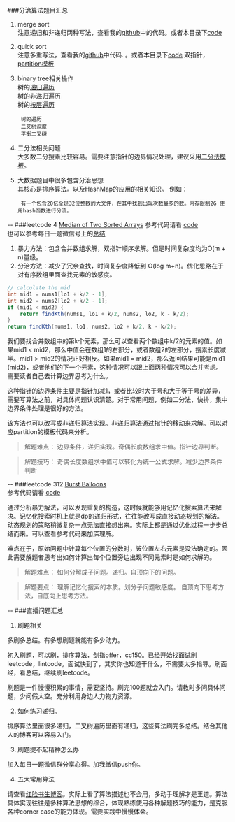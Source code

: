 ###分治算法题目汇总
1. merge sort 		
	    注意递归和非递归两种写法，查看我的[github](https://github.com/XingxingHuang/Code_Practice/tree/master/sort)中的代码。或者本目录下[code](./code)
	
2. quick sort		
		注意多重写法，查看我的[github](https://github.com/XingxingHuang/Code_Practice/tree/master/sort)中代码.	。或者本目录下[code](./code)
		双指针，[partition模板](./code/partition.java)
		
3. binary tree相关操作		
   		树的[递归遍历](./code/Tree_7_02_print.java)	
		树的[非递归遍历](./code/Tree_7_03_noRecursive.java)	
		树的[按层遍历](./code/Tree_7_03_noRecursive.java)	
		   		
		树的遍历	
		二叉树深度	
		平衡二叉树		
	
4. 二分法相关问题			
		大多数二分搜素比较容易。需要注意指针的边界情况处理，建议采用[二分法模板](./code/BinarySearch.java)。
		
5. 大数据题目中很多包含分治思想		
		其核心是排序算法。以及HashMap的应用的相关知识。
		例如：
		
		有一个包含20亿全是32位整数的大文件，在其中找到出现次数最多的数。内存限制2G 使用hash函数进行分流。
		
--
###leetcode 4 [Median of Two Sorted Arrays](https://leetcode.com/problems/median-of-two-sorted-arrays/#/description)
参考代码请看 [code](./code/4_Median_Two_Sorted_Arrays.java)	
也可以参考每日一题微信号上的[总结](./[每日一题]4.pdf)

1. 暴力方法：包含合并数组求解，双指针顺序求解。但是时间复杂度均为O(m + n)量级。	
2. 分治方法：减少了冗余查找，时间复杂度降低到 O(log m+n)。优化思路在于对有序数组里面查找元素的敏感度。

```java
// calculate the mid
int mid1 = nums1[lo1 + k/2 - 1];
int mid2 = nums2[lo2 + k/2 - 1];
if (mid1 < mid2) {
    return findKth(nums1, lo1 + k/2, nums2, lo2, k - k/2);
} 
return findKth(nums1, lo1, nums2, lo2 + k/2, k - k/2);
```
我们要找合并数组中的第k个元素，那么可以查看两个数组中k/2的元素的值。如果mid1 < mid2，那么中值会在数组1的右部分，或者数组2的左部分，搜索长度减半。mid1 > mid2的情况正好相反。如果mid1 = mid2，那么返回结果可能是mid1 (mid2)，或者他们的下一个元素，这种情况可以跟上面两种情况可以合并考虑。需要读者自己去计算边界思考为什么。

这种指针的边界条件主要是指针加减1，或者比较时大于号和大于等于号的差异，需要写算法之前，对具体问题认识清楚。对于常用问题，例如二分法，快排，集中边界条件处理是很好的方法。

该方法也可以改写成非递归算法实现。非递归算法通过指针的移动来求解。可以对应partition的模板代码来分析。

> 解题难点：	
> 边界条件，递归实现。奇偶长度数组求中值。指针边界判断。

> 解题技巧：
> 奇偶长度数组求中值可以转化为统一公式求解。减少边界条件判断

--
###leetcode 312 [Burst Balloons](https://leetcode.com/problems/burst-balloons/#/description)	
参考代码请看 [code](./code/312_Burst_Balloons.java)

通过分析暴力解法，可以发现重复的构造，这时候就能够用记忆化搜索算法来解决。记忆化搜索时机上就是dp的递归形式，往往能改写成直接动态规划的解法。动态规划的策略稍微复杂一点无法直接想出来。实际上都是通过优化过程一步步总结而来。可以查看参考代码来加深理解。

难点在于，原始问题中计算每个位置的分数时，该位置左右元素是没法确定的。因此需要解题者思考出如何计算出每个位置旁边出现不同元素时是如何求解的。

> 解题难点：	
> 如何分解成子问题。递归。自顶向下的问题。	

> 解题要点：
> 理解记忆化搜索的本质。划分子问题敏感度。
> 自顶向下思考方法，自底向上思考方法。

--
###直播问题汇总
1. 刷题相关		
 
多刷多总结。有多想刷题就能有多少动力。		
 
 初入刷题，可以刷，排序算法，剑指offer，cc150。已经开始找面试刷leetcode，lintcode。面试快到了，其实你也知道干什么，不需要太多指导。刷面经，看总结，继续刷leetcode。	
 
 刷题是一件慢慢积累的事情，需要坚持。刷完100题就会入门。请教时多问具体问题，少问假大空。充分利用身边人力物力资源。
 
2. 如何练习递归。

排序算法里面很多递归，二叉树遍历里面有递归，这些算法刷完多总结。结合其他人的博客可以容易入门。

3. 刷题提不起精神怎么办

加入每日一题微信群分享心得。加我微信push你。

4. 五大常用算法

请查看[红脸书生博客](http://www.cnblogs.com/steven_oyj/archive/2010/05/22/1741370.html)。实际上看了算法描述也不会用，多动手理解才是王道。算法具体实现往往是多种算法思想的综合，体现熟练使用各种解题技巧的能力，是克服各种corner case的能力体现。需要实践中慢慢体会。
 


